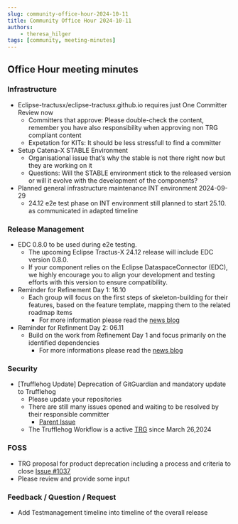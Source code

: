 ```yaml
---
slug: community-office-hour-2024-10-11
title: Community Office Hour 2024-10-11
authors:
    - theresa_hilger
tags: [community, meeting-minutes]
---
```


## Office Hour meeting minutes

### Infrastructure

- Eclipse-tractusx/eclipse-tractusx.github.io requires just One Committer Review now
  - Committers that approve: Please double-check the content, remember you have also responsibility when approving non TRG compliant content
  - Expetation for KITs: It should be less stressfull to find a committer
- Setup Catena-X STABLE Environment
  - Organisational issue that’s why the stable is not there right now but they are working on it
  - Questions: Will the STABLE environment stick to the released version or will it evolve with the development of the components?
- Planned general infrastructure maintenance INT environment 2024-09-29
  - 24.12 e2e test phase on INT environment still planned to start 25.10. as communicated in adapted timeline

### Release Management

- EDC 0.8.0 to be used during e2e testing.
  - The upcoming Eclipse Tractus-X 24.12 release will include EDC version 0.8.0.
  - If your component relies on the Eclipse DataspaceConnector (EDC), we highly encourage you to align your development and testing efforts with this version to ensure compatibility.
- Reminder for Refinement Day 1: 16.10
  - Each group will focus on the first steps of skeleton-building for their features, based on the feature template, mapping them to the related roadmap items
    - For more information please read the [news blog](https://eclipse-tractusx.github.io/blog/refinement-day-1-R25.03)
- Reminder for Refinment Day 2: 06.11
  - Build on the work from Refinement Day 1 and focus primarily on the identified dependencies
    - For more informations please read the [news blog](https://eclipse-tractusx.github.io/blog/refinement-day-2-R25.03)

### Security

- [Trufflehog Update] Deprecation of GitGuardian and mandatory update to Trufflehog
  - Please update your repositories
  - There are still many issues opened and waiting to be resolved by their responsible committer
    - [Parent Issue](https://github.com/eclipse-tractusx/sig-security/issues/86)
  - The Trufflehog Workflow is a active [TRG](https://eclipse-tractusx.github.io/docs/release/trg-8/trg-8-03/) since March 26,2024

### FOSS

- TRG proposal for product deprecation including a process and criteria to close [Issue #1037](https://github.com/eclipse-tractusx/eclipse-tractusx.github.io/issues/1037)
- Please review and  provide some input

### Feedback / Question / Request

- Add Testmanagement timeline into timeline of the overall release
